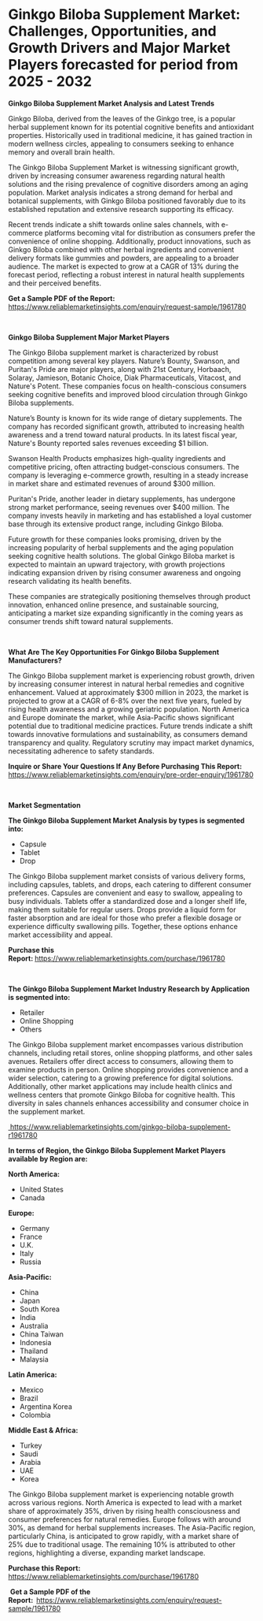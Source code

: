 <p><h1>Ginkgo Biloba Supplement Market: Challenges, Opportunities, and Growth Drivers and Major Market Players forecasted for period from 2025 - 2032</h1></p><p><strong>Ginkgo Biloba Supplement Market Analysis and Latest Trends</strong></p>
<p><p>Ginkgo Biloba, derived from the leaves of the Ginkgo tree, is a popular herbal supplement known for its potential cognitive benefits and antioxidant properties. Historically used in traditional medicine, it has gained traction in modern wellness circles, appealing to consumers seeking to enhance memory and overall brain health. </p><p>The Ginkgo Biloba Supplement Market is witnessing significant growth, driven by increasing consumer awareness regarding natural health solutions and the rising prevalence of cognitive disorders among an aging population. Market analysis indicates a strong demand for herbal and botanical supplements, with Ginkgo Biloba positioned favorably due to its established reputation and extensive research supporting its efficacy.</p><p>Recent trends indicate a shift towards online sales channels, with e-commerce platforms becoming vital for distribution as consumers prefer the convenience of online shopping. Additionally, product innovations, such as Ginkgo Biloba combined with other herbal ingredients and convenient delivery formats like gummies and powders, are appealing to a broader audience. The market is expected to grow at a CAGR of 13% during the forecast period, reflecting a robust interest in natural health supplements and their perceived benefits.</p></p>
<p><strong>Get a Sample PDF of the Report:&nbsp;</strong> <a href="https://www.reliablemarketinsights.com/enquiry/request-sample/1961780?utm_campaign=3046&utm_medium=2&utm_source=Github&utm_content=ia&utm_term=19042025&utm_id=ginkgo-biloba-supplement">https://www.reliablemarketinsights.com/enquiry/request-sample/1961780</a></p>
<p>&nbsp;</p>
<p><strong>Ginkgo Biloba Supplement Major Market Players</strong></p>
<p><p>The Ginkgo Biloba supplement market is characterized by robust competition among several key players. Nature’s Bounty, Swanson, and Puritan's Pride are major players, along with 21st Century, Horbaach, Solaray, Jamieson, Botanic Choice, Diak Pharmaceuticals, Vitacost, and Nature's Potent. These companies focus on health-conscious consumers seeking cognitive benefits and improved blood circulation through Ginkgo Biloba supplements.</p><p>Nature’s Bounty is known for its wide range of dietary supplements. The company has recorded significant growth, attributed to increasing health awareness and a trend toward natural products. In its latest fiscal year, Nature's Bounty reported sales revenues exceeding $1 billion.</p><p>Swanson Health Products emphasizes high-quality ingredients and competitive pricing, often attracting budget-conscious consumers. The company is leveraging e-commerce growth, resulting in a steady increase in market share and estimated revenues of around $300 million.</p><p>Puritan's Pride, another leader in dietary supplements, has undergone strong market performance, seeing revenues over $400 million. The company invests heavily in marketing and has established a loyal customer base through its extensive product range, including Ginkgo Biloba.</p><p>Future growth for these companies looks promising, driven by the increasing popularity of herbal supplements and the aging population seeking cognitive health solutions. The global Ginkgo Biloba market is expected to maintain an upward trajectory, with growth projections indicating expansion driven by rising consumer awareness and ongoing research validating its health benefits.</p><p>These companies are strategically positioning themselves through product innovation, enhanced online presence, and sustainable sourcing, anticipating a market size expanding significantly in the coming years as consumer trends shift toward natural supplements.</p></p>
<p>&nbsp;</p>
<p><strong>What Are The Key Opportunities For Ginkgo Biloba Supplement Manufacturers?</strong></p>
<p><p>The Ginkgo Biloba supplement market is experiencing robust growth, driven by increasing consumer interest in natural herbal remedies and cognitive enhancement. Valued at approximately $300 million in 2023, the market is projected to grow at a CAGR of 6-8% over the next five years, fueled by rising health awareness and a growing geriatric population. North America and Europe dominate the market, while Asia-Pacific shows significant potential due to traditional medicine practices. Future trends indicate a shift towards innovative formulations and sustainability, as consumers demand transparency and quality. Regulatory scrutiny may impact market dynamics, necessitating adherence to safety standards.</p></p>
<p><strong>Inquire or Share Your Questions If Any Before Purchasing This Report:</strong> <a href="https://www.reliablemarketinsights.com/enquiry/pre-order-enquiry/1961780?utm_campaign=3046&utm_medium=2&utm_source=Github&utm_content=ia&utm_term=19042025&utm_id=ginkgo-biloba-supplement">https://www.reliablemarketinsights.com/enquiry/pre-order-enquiry/1961780</a></p>
<p>&nbsp;</p>
<p><strong>Market Segmentation</strong></p>
<p><strong>The Ginkgo Biloba Supplement Market Analysis by types is segmented into:</strong></p>
<p><ul><li>Capsule</li><li>Tablet</li><li>Drop</li></ul></p>
<p><p>The Ginkgo Biloba supplement market consists of various delivery forms, including capsules, tablets, and drops, each catering to different consumer preferences. Capsules are convenient and easy to swallow, appealing to busy individuals. Tablets offer a standardized dose and a longer shelf life, making them suitable for regular users. Drops provide a liquid form for faster absorption and are ideal for those who prefer a flexible dosage or experience difficulty swallowing pills. Together, these options enhance market accessibility and appeal.</p></p>
<p><strong>Purchase this Report:&nbsp;</strong><a href="https://www.reliablemarketinsights.com/purchase/1961780?utm_campaign=3046&utm_medium=2&utm_source=Github&utm_content=ia&utm_term=19042025&utm_id=ginkgo-biloba-supplement">https://www.reliablemarketinsights.com/purchase/1961780</a></p>
<p>&nbsp;</p>
<p><strong>The Ginkgo Biloba Supplement Market Industry Research by Application is segmented into:</strong></p>
<p><ul><li>Retailer</li><li>Online Shopping</li><li>Others</li></ul></p>
<p><p>The Ginkgo Biloba supplement market encompasses various distribution channels, including retail stores, online shopping platforms, and other sales avenues. Retailers offer direct access to consumers, allowing them to examine products in person. Online shopping provides convenience and a wider selection, catering to a growing preference for digital solutions. Additionally, other market applications may include health clinics and wellness centers that promote Ginkgo Biloba for cognitive health. This diversity in sales channels enhances accessibility and consumer choice in the supplement market.</p></p>
<p><a href="https://www.reliablemarketinsights.com/ginkgo-biloba-supplement-r1961780?utm_campaign=3046&utm_medium=2&utm_source=Github&utm_content=ia&utm_term=19042025&utm_id=ginkgo-biloba-supplement">&nbsp;https://www.reliablemarketinsights.com/ginkgo-biloba-supplement-r1961780</a></p>
<p><strong>In terms of Region, the Ginkgo Biloba Supplement Market Players available by Region are:</strong></p>
<p>
    <p> <strong> North America: </strong>
        <ul>
            <li>United States</li>
            <li>Canada</li>
        </ul>
        </p> 
    <p> <strong> Europe: </strong>
        <ul>
            <li>Germany</li>
            <li>France</li>
            <li>U.K.</li>
            <li>Italy</li>
            <li>Russia</li>
        </ul>
        </p> 
    <p> <strong> Asia-Pacific: </strong>
        <ul>
            <li>China</li>
            <li>Japan</li>
            <li>South Korea</li>
            <li>India</li>
            <li>Australia</li>
            <li>China Taiwan</li>
            <li>Indonesia</li>
            <li>Thailand</li>
            <li>Malaysia</li>
        </ul>
        </p> 
    <p> <strong> Latin America: </strong>
        <ul>
            <li>Mexico</li>
            <li>Brazil</li>
            <li>Argentina Korea</li>
            <li>Colombia</li>
        </ul>
        </p> 
    <p> <strong> Middle East & Africa: </strong>
        <ul>
            <li>Turkey</li>
            <li>Saudi</li>
            <li>Arabia</li>
            <li>UAE</li>
            <li>Korea</li>
        </ul>
    </p>
    </p>
<p><p>The Ginkgo Biloba supplement market is experiencing notable growth across various regions. North America is expected to lead with a market share of approximately 35%, driven by rising health consciousness and consumer preferences for natural remedies. Europe follows with around 30%, as demand for herbal supplements increases. The Asia-Pacific region, particularly China, is anticipated to grow rapidly, with a market share of 25% due to traditional usage. The remaining 10% is attributed to other regions, highlighting a diverse, expanding market landscape.</p></p>
<p><strong>Purchase this Report: </strong><a href="https://www.reliablemarketinsights.com/purchase/1961780?utm_campaign=3046&utm_medium=2&utm_source=Github&utm_content=ia&utm_term=19042025&utm_id=ginkgo-biloba-supplement">https://www.reliablemarketinsights.com/purchase/1961780</a></p>
<p>&nbsp;<strong>Get a Sample PDF of the Report:&nbsp;&nbsp;</strong><a href="https://www.reliablemarketinsights.com/enquiry/request-sample/1961780?utm_campaign=3046&utm_medium=2&utm_source=Github&utm_content=ia&utm_term=19042025&utm_id=ginkgo-biloba-supplement">https://www.reliablemarketinsights.com/enquiry/request-sample/1961780</a></p>
<p><strong></strong></p>
<p><p></p><p></p><p></p></p>